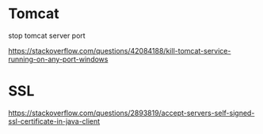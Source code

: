 # Tomcat
stop tomcat server port 

https://stackoverflow.com/questions/42084188/kill-tomcat-service-running-on-any-port-windows


# SSL

https://stackoverflow.com/questions/2893819/accept-servers-self-signed-ssl-certificate-in-java-client
